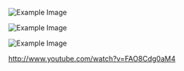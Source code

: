 ![Example Image](http://static.wixstatic.com/media/b5d789_7423550ed90d45b0be8715589eaf993e.jpg_srz_p_607_441_75_22_0.50_1.20_0.00_jpg_srz "Example Image")

![Example Image](http://static.wixstatic.com/media/b5d789_81879896d8324659a67eec5e4cccdfbf.jpg_srz_p_607_406_75_22_0.50_1.20_0.00_jpg_srz "Example Image")

![Example Image](http://static.wixstatic.com/media/b5d789_12d564f63251433bab8a9f79eea1d230.jpg_srz_p_607_406_75_22_0.50_1.20_0.00_jpg_srz "Example Image")


http://www.youtube.com/watch?v=FAO8Cdg0aM4
